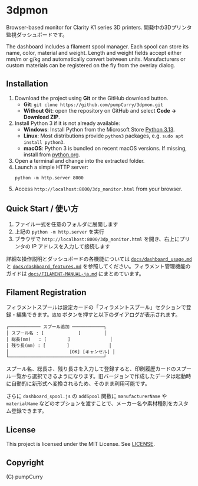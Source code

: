 # 3dpmon

Browser-based monitor for Clarity K1 series 3D printers. 開発中の3Dプリンタ監視ダッシュボードです。

The dashboard includes a filament spool manager. Each spool can store its name, color, material and weight. Length and weight fields accept either mm/m or g/kg and automatically convert between units. Manufacturers or custom materials can be registered on the fly from the overlay dialog.

## Installation
1. Download the project using **Git** or the GitHub download button.
   - **Git**: `git clone https://github.com/pumpCurry/3dpmon.git`
   - **Without Git**: open the repository on GitHub and select **Code → Download ZIP**.
2. Install Python 3 if it is not already available:
   - **Windows**: Install Python from the Microsoft Store [Python 3.13](https://apps.microsoft.com/detail/9pnrbtzxmb4z).
   - **Linux**: Most distributions provide `python3` packages, e.g. `sudo apt install python3`.
   - **macOS**: Python 3 is bundled on recent macOS versions. If missing, install from [python.org](https://www.python.org/).
3. Open a terminal and change into the extracted folder.
4. Launch a simple HTTP server:
   ```
   python -m http.server 8000
   ```
5. Access `http://localhost:8000/3dp_monitor.html` from your browser.

## Quick Start / 使い方
1. ファイル一式を任意のフォルダに展開します
2. 上記の `python -m http.server` を実行
3. ブラウザで `http://localhost:8000/3dp_monitor.html` を開き、右上にプリンタの IP アドレスを入力して接続します

詳細な操作説明とダッシュボードの各機能については [`docs/dashboard_usage.md`](docs/dashboard_usage.md) と [`docs/dashboard_features.md`](docs/dashboard_features.md) を参照してください。フィラメント管理機能のガイドは [`docs/FILAMENT-MANUAL-ja.md`](docs/FILAMENT-MANUAL-ja.md) にまとめています。

## Filament Registration
フィラメントスプールは設定カードの「フィラメントスプール」セクションで登録・編集できます。`追加` ボタンを押すと以下のダイアログが表示されます。

```
┌──────────── スプール追加 ────────────┐
│ スプール名 : [             ]         │
│ 総長(mm)   : [        ]               │
│ 残り長(mm) : [        ]               │
│                       [OK] [キャンセル] │
└────────────────────────────────────┘
```

スプール名、総長さ、残り長さを入力して登録すると、印刷履歴カードのスプール一覧から選択できるようになります。旧バージョンで作成したデータは起動時に自動的に新形式へ変換されるため、そのまま利用可能です。

さらに `dashboard_spool.js` の `addSpool` 関数に `manufacturerName` や `materialName` などのオプションを渡すことで、メーカー名や素材種別をカスタム登録できます。

## License
This project is licensed under the MIT License. See [LICENSE](LICENSE).

## Copyright
(C) pumpCurry
